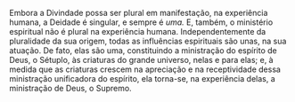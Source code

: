 ﻿Embora a Divindade possa ser plural em manifestação, na experiência humana, a Deidade é singular, e sempre é *uma.* E, também, o ministério espiritual não é plural na experiência humana. Independentemente da pluralidade da sua origem, todas as influências espirituais são unas, na sua atuação. De fato, elas são uma, constituindo a ministração do espírito de Deus, o Sétuplo, às criaturas do grande universo, nelas e para elas; e, à medida que as criaturas crescem na apreciação e na receptividade dessa ministração unificadora do espírito, ela torna-se, na experiência delas, a ministração de Deus, o Supremo.